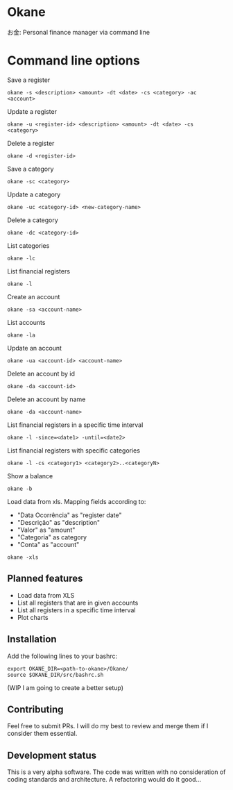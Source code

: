 # Okane
お金: Personal finance manager via command line


# Command line options

Save a register

```
okane -s <description> <amount> -dt <date> -cs <category> -ac <account>
```

Update a register

```
okane -u <register-id> <description> <amount> -dt <date> -cs <category>
```

Delete a register

```
okane -d <register-id>
```

Save a category
```
okane -sc <category>
```

Update a category
```
okane -uc <category-id> <new-category-name>
```

Delete a category
```
okane -dc <category-id>
```

List categories
```
okane -lc
```

List financial registers
```
okane -l
```

Create an account
```
okane -sa <account-name>
```

List accounts
```
okane -la
```

Update an account
```
okane -ua <account-id> <account-name>
```

Delete an account by id
```
okane -da <account-id>
```

Delete an account by name
```
okane -da <account-name>
```

List financial registers in a specific time interval
```
okane -l -since=<date1> -until=<date2>
```

List financial registers with specific categories
```
okane -l -cs <category1> <category2>..<categoryN>
```

Show a balance
```
okane -b
```

Load data from xls. Mapping fields according to:
- "Data Ocorrência" as "register date"
- "Descrição" as "description"
- "Valor" as "amount"
- "Categoria" as category
- "Conta" as "account"
```
okane -xls
```

## Planned features
- Load data from XLS
- List all registers that are in given accounts
- List all registers in a specific time interval
- Plot charts

## Installation

Add the following lines to your bashrc:
```
export OKANE_DIR=<path-to-okane>/Okane/
source $OKANE_DIR/src/bashrc.sh
```
(WIP I am going to create a better setup)

## Contributing

Feel free to submit PRs. I will do my best to review and merge them if I consider them essential.

## Development status

This is a very alpha software. The code was written with no consideration of coding standards and architecture. A refactoring would do it good...